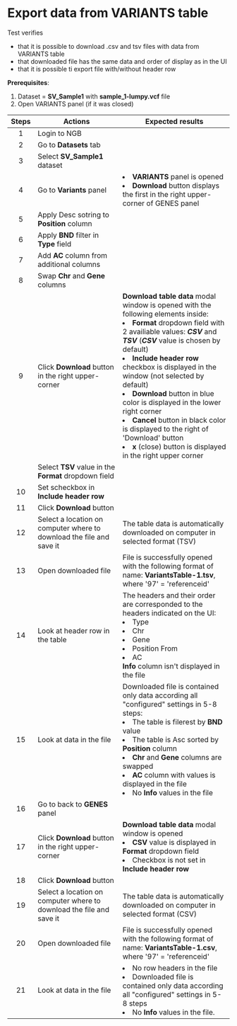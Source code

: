 # Export data from VARIANTS table 
Test verifies
 - that it is possible to download .csv and tsv files with data from VARIANTS table 
  - that downloaded file has the same data and order of display as in the UI
   - that it is possible ti export file with/without header row

**Prerequisites**:
1. Dataset = **SV_Sample1** with **sample_1-lumpy.vcf** file
2. Open VARIANTS panel (if it was closed)


| Steps | Actions | Expected results |
| :---: | --- | --- |
| 1 | Login to NGB  | |
| 2 | Go to **Datasets** tab| |
| 3 | Select **SV_Sample1** dataset|
| 4 |Go to **Variants** panel|<li> **VARIANTS** panel is opened <li>**Download** button displays the first in the right upper-corner of GENES panel|
| 5 |Apply Desc sotring to **Position** column||
| 6 |Apply **BND** filter in **Type** field||
| 7 |Add **AC** column from additional columns||
| 8 |Swap **Chr** and **Gene** columns||
| 9 |Click **Download** button in the right upper-corner| **Download table data** modal window is opened with the following elements inside: <li>**Format** dropdown field with 2 availiable values: ***CSV*** and ***TSV*** (***CSV*** value is chosen by default) <li> **Include header row** checkbox is displayed in the window (not selected by default)<li>**Download** button in blue color is displayed in the lower right corner <li>**Cancel** button in black color is displayed to the right of 'Download' button <li>**x** (close) button is displayed in the right upper corner| 
||Select **TSV** value in the **Format** dropdown field
| 10 |Set scheckbox in **Include header row**||
| 11 |Click **Download** button||
| 12 |Select a location on computer where to download the file and save it|The table data is automatically downloaded on computer in selected format (TSV)|
| 13 |Open downloaded file| File is successfully opened with the following format of name: **VariantsTable-1.tsv**, <br> where '97' = 'referenceid'|
| 14 |Look at header row in the table| The headers and their order are corresponded to the headers indicated on the UI: <li>Type <li>Chr <li>Gene <li> Position From <li>AC <br> **Info** column isn't displayed in the file|
| 15 | Look at data in the file| Downloaded file is contained only data according all "configured" settings in 5-8 steps: <li>The table is filerest by **BND** value <li> The table is Asc sorted by **Position** column <li>**Chr** and **Gene** columns are swapped <li>**AC** column with values is displayed in the file <li> No **Info** values in the file|
| 16 |Go to back to **GENES** panel| |
| 17 |Click **Download** button in the right upper-corner|**Download table data** modal window is opened <li> **CSV** value is displayed in **Format** dropdown field <li> Checkbox is not set in **Include header row**|
| 18 | Click **Download** button||
| 19 |Select a location on computer where to download the file and save it|The table data is automatically downloaded on computer in selected format (CSV)|
| 20|Open downloaded file| File is successfully opened with the following format of name: **VariantsTable-1.csv**, <br> where '97' = 'referenceid'|
| 21 | Look at data in the file| <li> No row headers in the file <li> Downloaded file is contained only data according all "configured" settings in 5-8 steps <li> No **Info** values in the file.|